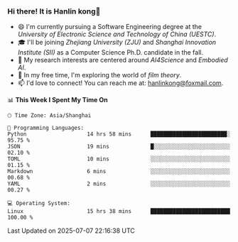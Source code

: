 ### Hi there! It is Hanlin kong👋

<!--
**MikeGoblin/MikeGoblin** is a ✨ _special_ ✨ repository because its `README.md` (this file) appears on your GitHub profile.

Here are some ideas to get you started:

- 🔭 I’m currently working on ...
- 🌱 I’m currently learning ...
- 👯 I’m looking to collaborate on ...
- 🤔 I’m looking for help with ...
- 💬 Ask me about ...
- 📫 How to reach me: ...
- 😄 Pronouns: ...
- ⚡ Fun fact: ...
-->
- 😄 I'm currently pursuing a Software Engineering degree at the *University of Electronic Science and Technology of China (UESTC)*.
- 🎓 I'll be joining *Zhejiang University (ZJU)* and *Shanghai Innovation Institute (SII)* as a Computer Science Ph.D. candidate in the fall.
- 🔭 My research interests are centered around *AI4Science* and *Embodied AI*. 
- 🌱 In my free time, I'm exploring the world of *film theory*.
- 📫 I'd love to connect! You can reach me at: [hanlinkong@foxmail.com](mailto:hanlinkong@foxmail.com).

<!--START_SECTION:waka-->
📊 **This Week I Spent My Time On** 

```text
🕑︎ Time Zone: Asia/Shanghai

💬 Programming Languages: 
Python                   14 hrs 58 mins      ████████████████████████░   95.75 % 
JSON                     19 mins             █░░░░░░░░░░░░░░░░░░░░░░░░   02.10 % 
TOML                     10 mins             ░░░░░░░░░░░░░░░░░░░░░░░░░   01.15 % 
Markdown                 6 mins              ░░░░░░░░░░░░░░░░░░░░░░░░░   00.68 % 
YAML                     2 mins              ░░░░░░░░░░░░░░░░░░░░░░░░░   00.27 % 

💻 Operating System: 
Linux                    15 hrs 38 mins      █████████████████████████   100.00 % 
```


 Last Updated on 2025-07-07 22:16:38 UTC
<!--END_SECTION:waka-->
